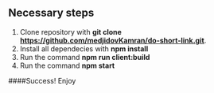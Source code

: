 
## Necessary steps

1. Clone repository with **git clone https://github.com/medjidovKamran/do-short-link.git**.
2. Install all dependecies with **npm install**
3. Run the command **npm run client:build**
4. Run the command **npm start**

####Success! Enjoy
